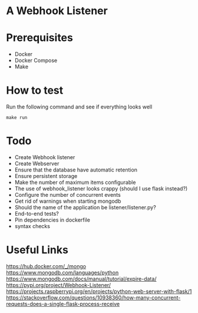 # A Webhook Listener

# Prerequisites

* Docker
* Docker Compose
* Make

# How to test

Run the following command and see if everything looks well

    make run

# Todo

* Create Webhook listener
* Create Webserver
* Ensure that the database have automatic retention
* Ensure persistent storage
* Make the number of maximum items configurable
* The use of webhook_listener looks crappy (should I use flask instead?)
* Configure the number of concurrent events
* Get rid of warnings when starting mongodb
* Should the name of the application be listener/listener.py?
* End-to-end tests?
* Pin dependencies in dockerfile
* syntax checks

# Useful Links
https://hub.docker.com/_/mongo
https://www.mongodb.com/languages/python
https://www.mongodb.com/docs/manual/tutorial/expire-data/
https://pypi.org/project/Webhook-Listener/
https://projects.raspberrypi.org/en/projects/python-web-server-with-flask/1
https://stackoverflow.com/questions/10938360/how-many-concurrent-requests-does-a-single-flask-process-receive
